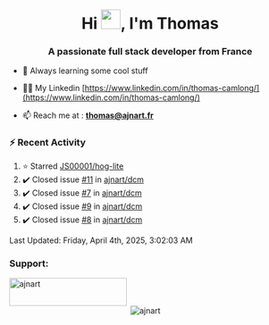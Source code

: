 <h1 align="center">Hi <img height="35px" src="https://raw.githubusercontent.com/MartinHeinz/MartinHeinz/master/wave.gif" width="35px"/>, I'm Thomas</h1>
<h3 align="center">A passionate full stack developer from France</h3>

- 🌱 Always learning some cool stuff 

- 👨‍💻 My Linkedin [https://www.linkedin.com/in/thomas-camlong/](https://www.linkedin.com/in/thomas-camlong/)

- 📫 Reach me at : **thomas@ajnart.fr**

### :zap: Recent Activity

<!--RECENT_ACTIVITY:start-->
1. ⭐ Starred [JS00001/hog-lite](https://github.com/JS00001/hog-lite)<br>
2. ✔️ Closed issue [#11](https://github.com/ajnart/dcm/issues/11) in [ajnart/dcm](https://github.com/ajnart/dcm)<br>
3. ✔️ Closed issue [#7](https://github.com/ajnart/dcm/issues/7) in [ajnart/dcm](https://github.com/ajnart/dcm)<br>
4. ✔️ Closed issue [#9](https://github.com/ajnart/dcm/issues/9) in [ajnart/dcm](https://github.com/ajnart/dcm)<br>
5. ✔️ Closed issue [#8](https://github.com/ajnart/dcm/issues/8) in [ajnart/dcm](https://github.com/ajnart/dcm)<br>
<!--RECENT_ACTIVITY:end-->

<!--RECENT_ACTIVITY:last_update-->
Last Updated: Friday, April 4th, 2025, 3:02:03 AM
<!--RECENT_ACTIVITY:last_update_end-->
<h3 align="left">Support:</h3>
<p><a href="https://ko-fi.com/ajnart"> <img align="left" src="https://cdn.ko-fi.com/cdn/kofi3.png?v=3" height="50" width="210" alt="ajnart" /></a></p><br><br>

<p>&nbsp;<img align="center" src="https://github-readme-stats.vercel.app/api?username=ajnart&show_icons=true&theme=tokyonight&locale=en" alt="ajnart" /></p>
